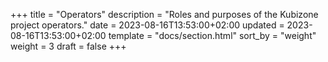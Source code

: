 +++
title = "Operators"
description = "Roles and purposes of the Kubizone project operators."
date = 2023-08-16T13:53:00+02:00
updated = 2023-08-16T13:53:00+02:00
template = "docs/section.html"
sort_by = "weight"
weight = 3
draft = false
+++
